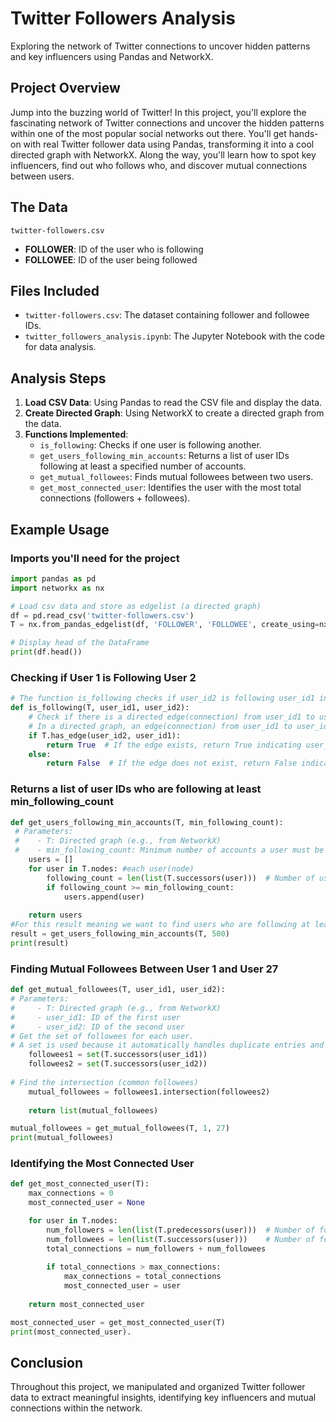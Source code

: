 # Twitter Followers Analysis
Exploring the network of Twitter connections to uncover hidden patterns and key influencers using Pandas and NetworkX.

## Project Overview
Jump into the buzzing world of Twitter! In this project, you'll explore the fascinating network of Twitter connections and uncover the hidden patterns within one of the most popular social networks out there. You'll get hands-on with real Twitter follower data using Pandas, transforming it into a cool directed graph with NetworkX. Along the way, you'll learn how to spot key influencers, find out who follows who, and discover mutual connections between users.

## The Data
`twitter-followers.csv`
- **FOLLOWER**: ID of the user who is following
- **FOLLOWEE**: ID of the user being followed

## Files Included
- `twitter-followers.csv`: The dataset containing follower and followee IDs.
- `twitter_followers_analysis.ipynb`: The Jupyter Notebook with the code for data analysis.

## Analysis Steps
1. **Load CSV Data**: Using Pandas to read the CSV file and display the data.
2. **Create Directed Graph**: Using NetworkX to create a directed graph from the data.
3. **Functions Implemented**:
    - `is_following`: Checks if one user is following another.
    - `get_users_following_min_accounts`: Returns a list of user IDs following at least a specified number of accounts.
    - `get_mutual_followees`: Finds mutual followees between two users.
    - `get_most_connected_user`: Identifies the user with the most total connections (followers + followees).

## Example Usage 
### Imports you'll need for the project
```python
import pandas as pd
import networkx as nx

# Load csv data and store as edgelist (a directed graph)
df = pd.read_csv('twitter-followers.csv')
T = nx.from_pandas_edgelist(df, 'FOLLOWER', 'FOLLOWEE', create_using=nx.DiGraph())

# Display head of the DataFrame
print(df.head())
```

### Checking if User 1 is Following User 2
```python 
# The function is_following checks if user_id2 is following user_id1 in the directed graph T.
def is_following(T, user_id1, user_id2):
    # Check if there is a directed edge(connection) from user_id1 to user_id2 in the graph T.
    # In a directed graph, an edge(connection) from user_id1 to user_id2 means user_id1 is following user_id2.
    if T.has_edge(user_id2, user_id1):
        return True  # If the edge exists, return True indicating user_id1 is following user_id2.
    else:
        return False  # If the edge does not exist, return False indicating user_id1 is not following user_id2.
```

### Returns a list of user IDs who are following at least min_following_count
```python
def get_users_following_min_accounts(T, min_following_count):
 # Parameters:
 #    - T: Directed graph (e.g., from NetworkX)
 #    - min_following_count: Minimum number of accounts a user must be following
    users = []
    for user in T.nodes: #each user(node)
        following_count = len(list(T.successors(user)))  # Number of users this user is following(count of following)
        if following_count >= min_following_count:
            users.append(user)
    
    return users
#For this result meaning we want to find users who are following at least 500 accounts.
result = get_users_following_min_accounts(T, 500)
print(result)
```

### Finding Mutual Followees Between User 1 and User 27
```python
def get_mutual_followees(T, user_id1, user_id2):
# Parameters:
#     - T: Directed graph (e.g., from NetworkX)
#     - user_id1: ID of the first user
#     - user_id2: ID of the second user
# Get the set of followees for each user. 
# A set is used because it automatically handles duplicate entries and allows for easy set operations like intersection.
    followees1 = set(T.successors(user_id1))
    followees2 = set(T.successors(user_id2))
    
# Find the intersection (common followees)
    mutual_followees = followees1.intersection(followees2)
    
    return list(mutual_followees)

mutual_followees = get_mutual_followees(T, 1, 27)
print(mutual_followees)
```

### Identifying the Most Connected User
```python
def get_most_connected_user(T):
    max_connections = 0
    most_connected_user = None

    for user in T.nodes:
        num_followers = len(list(T.predecessors(user)))  # Number of followers
        num_followees = len(list(T.successors(user)))    # Number of followees
        total_connections = num_followers + num_followees
        
        if total_connections > max_connections:
            max_connections = total_connections
            most_connected_user = user
    
    return most_connected_user

most_connected_user = get_most_connected_user(T)
print(most_connected_user). 
```
## Conclusion
Throughout this project, we manipulated and organized Twitter follower data to extract meaningful insights, identifying key influencers and mutual connections within the network.




